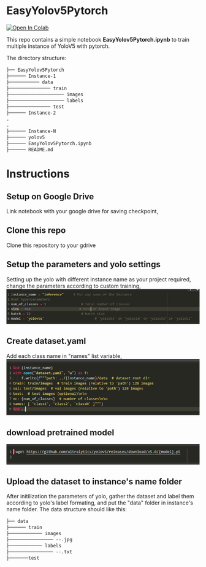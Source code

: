 # EasyYolov5Pytorch

[![Open In Colab](https://colab.research.google.com/assets/colab-badge.svg)](https://colab.research.google.com/drive/18dcCM1js2QSAB-GcPFOLg25vYUi2sB6B?usp=sharing)

This repo contains a simple notebook **EasyYolov5Pytorch.ipynb** to train multiple instance of YoloV5  with pytorch. 

The directory structure:
    
    ├── EasyYolov5Pytorch
    ├────── Instance-1
    ├─────────── data
    ├─────────────── train
    ├──────────────────── images
    ├──────────────────── labels
    ├─────────────── test
    ├────── Instance-2
    .
    .
    ├────── Instance-N
    ├────── yolov5
    ├────── EasyYolov5Pytorch.ipynb
    ├────── README.md
    

# Instructions
## Setup on Google Drive
Link notebook with your google drive for saving checkpoint,

## Clone this repo
Clone this repository to your gdrive

## Setup the parameters and yolo settings
Setting up the yolo with different instance name as your project required, change the parameters according to custom training,
![set parameters](tmp/1.PNG)

## Create dataset.yaml 
Add each class name in "names" list variable, 
![generate dataset.yaml](tmp/2.PNG)

## download pretrained model
![download pretrained model](tmp/3.PNG)


## Upload the dataset to instance's name folder
After initilization the parameters of yolo, gather the dataset and label them according to yolo's label formating, and put the "data" folder in instance's name folder.
The data structure should like this:
  
    ├── data
    ├────── train
    ├──────────── images
    ├──────────────── --.jpg
    ├──────────── labels
    ├──────────────── --.txt
    ├───────test
    
    



